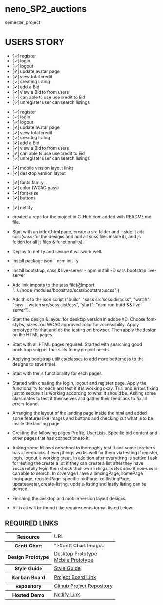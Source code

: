 # neno_SP2_auctions

semester_project

# USERS STORY

 <!-- ================= PAGES =============== -->

- [✓] register
- [✓] login
- [✓] logout
- [✔] update avatar page
- [✔] view total credit
- [✓] creating listing
- [✔] add a Bid
- [✔] view a Bid to from users
- [✓] can able to use use credit to Bid
- [✓] unregister user can search listings

<!-- ===================== Functionality ====================== -->

- [✓] register
- [✓] login
- [✓] logout
- [✔] update avatar page
- [✔] view total credit
- [✓] creating listing
- [✔] add a Bid
- [✔] view a Bid to from users
- [✔] can able to use use credit to Bid
- [✓] unregister user can search listings

<!-- ================== Design ======================== -->

- [✔] mobile version layout links
- [✔] desktop version layout

<!-- ===================== Style Tile ======================= -->

- [✔] fonts family
- [✔] color (WCAG pass)
- [✔] font-size
- [✔] buttons

<!-- ================ Hosting ===================== -->

- [✔] netlify

<!-- ================= #THOROUGH EXPLANATIONS FOR THE WHOLE COVERAGE OF THIS PROJECT# ===============-->

<!-- # Step by step: -->

- created a repo for the project in GitHub.com added with README.md file.

- Start with an index.html page, create a src folder and inside it add scss(sass-for the designs and add all scss files inside it), and js folder(for all js files & functionality).

- Deploy to netlify and secure it will work well.

- Install package.json - npm init -y

- Install bootstrap, sass & live-server - npm install -D sass bootstrap live-server

- Add link imports to the sass file(@import "../../node_modules/bootstrap/scss/bootstrap.scss";)

- Add this to the json script ("build": "sass src/scss:dist/css",
  "watch": "sass --watch src/scss:dist/css",
  "start": "npm run build && live-server").

- Start the design & layout for desktop version in adobe XD. Choose font-styles, sizes and WCAG approved color for accessibility. Apply prototype for that and do the testing on browser. Then apply the design on the HTML pages.

- Start with all HTML pages required. Started with searching good bootstrap snippet that suits to my project needs.

- Applying bootstrap utilities(classes to add more betterness to the designs to save time).

- Start with the js functionality for each pages.

- Started with creating the login, logout and register page. Apply the functionality for each and test if it is working okay. Trial and errors fixing just to secure it is working according to what it should be. Asking some classmates to test it themselves and gather their feedback to fix all errors found.

- Arranging the layout of the landing page inside the html and added some features like images and buttons and checking out what is to be inside the landing page .

- Creating the following pages Profile, UserLists, Specific bid content and other pages that has connections to it.

- Asking some fellows on school to thoroughly test it and some teachers basic feedbacks if everythings works well for them via testing if register, login, logout is working great. in addition after everything is settled I ask for testing the create a list if they can create a list after they have successfully login then check their own listings.Tested also if non-users can able to search. In coverage I have a landingPage, homePage, loginpage, registerPage, specific-bidPage, editlistingPage, updateavatar, create-listing, update-listing and lastly listing can be deleted.

- Finishing the desktop and mobile version layout designs.

- All in all will be found i the requirements format listed below:

<!-- ================ Required Format links ================== -->

## REQUIRED LINKS

<table>
  <thead>
    <tr>
      <th>Resource</th>
      <td>URL</td>
    </tr>
  </thead>
  <tbody>
    <tr>
      <th>Gantt Chart</th>
      <td><a href="https://i.ibb.co/37SXLbn/neno-SP2-auctions.png" ></a>">Gantt Chart Images</a></td>
    </tr>
    <tr>
      <th>Design Prototype</th>
      <td><a href="https://xd.adobe.com/view/43db553a-b81a-4fb4-89df-20c7b3b66308-1688/">Desktop Prototype</a> </br>
      <a href="https://xd.adobe.com/view/f56a4dc1-00de-4ac4-bee6-61a767b8c610-a039/">Mobile Prototype</a></td>
    </tr>
    <tr>
      <th>Style Guide</th>
      <td><a href="https://xd.adobe.com/view/ef30e48a-9743-4796-bc98-408e3e37ba2f-ba63/">Style Guide</a></td>
    </tr>
    <tr>
      <th>Kanban Board</th>
      <td><a href="https://trello.com/invite/b/L62c1XWJ/ATTIcef7bf2e5cb14b42fa9f7553394d8f0a79E6F03D/kanban">Project Board Link</a></td>
    </tr>
    <tr>
      <th>Repository</th>
      <td><a href="https://github.com/NeNorvalls/neno_SP2_auctions.git">Github Project Repository</a></td>
    </tr>
    <tr>
      <th>Hosted Demo</th>
      <td><a href="https://neno-sp2auctions.netlify.app/">Netlify Link</a></td>
    </tr>
  </tbody>
</table>
